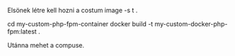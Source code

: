 
Elsönek létre kell hozni a costum image -s t .

cd my-custom-php-fpm-container
docker build -t my-custom-docker-php-fpm:latest .

Utánna mehet a compuse.


